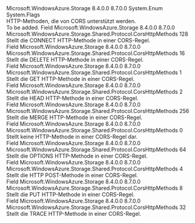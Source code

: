 <Type Name="CorsHttpMethods" FullName="Microsoft.WindowsAzure.Storage.Shared.Protocol.CorsHttpMethods">
  <TypeSignature Language="C#" Value="public enum CorsHttpMethods" />
  <TypeSignature Language="ILAsm" Value=".class public auto ansi sealed CorsHttpMethods extends System.Enum" />
  <TypeSignature Language="DocId" Value="T:Microsoft.WindowsAzure.Storage.Shared.Protocol.CorsHttpMethods" />
  <TypeSignature Language="VB.NET" Value="Public Enum CorsHttpMethods" />
  <TypeSignature Language="F#" Value="type CorsHttpMethods = " />
  <AssemblyInfo>
    <AssemblyName>Microsoft.WindowsAzure.Storage</AssemblyName>
    <AssemblyVersion>8.4.0.0</AssemblyVersion>
    <AssemblyVersion>8.7.0.0</AssemblyVersion>
  </AssemblyInfo>
  <Base>
    <BaseTypeName>System.Enum</BaseTypeName>
  </Base>
  <Attributes>
    <Attribute>
      <AttributeName>System.Flags</AttributeName>
    </Attribute>
  </Attributes>
  <Docs>
    <summary>
            HTTP-Methoden, die von CORS unterstützt werden.
            </summary>
    <remarks>To be added.</remarks>
  </Docs>
  <Members>
    <Member MemberName="Connect">
      <MemberSignature Language="C#" Value="Connect" />
      <MemberSignature Language="ILAsm" Value=".field public static literal valuetype Microsoft.WindowsAzure.Storage.Shared.Protocol.CorsHttpMethods Connect = int32(128)" />
      <MemberSignature Language="DocId" Value="F:Microsoft.WindowsAzure.Storage.Shared.Protocol.CorsHttpMethods.Connect" />
      <MemberSignature Language="VB.NET" Value="Connect" />
      <MemberSignature Language="F#" Value="Connect = 128" Usage="Microsoft.WindowsAzure.Storage.Shared.Protocol.CorsHttpMethods.Connect" />
      <MemberType>Field</MemberType>
      <AssemblyInfo>
        <AssemblyName>Microsoft.WindowsAzure.Storage</AssemblyName>
        <AssemblyVersion>8.4.0.0</AssemblyVersion>
        <AssemblyVersion>8.7.0.0</AssemblyVersion>
      </AssemblyInfo>
      <ReturnValue>
        <ReturnType>Microsoft.WindowsAzure.Storage.Shared.Protocol.CorsHttpMethods</ReturnType>
      </ReturnValue>
      <MemberValue>128</MemberValue>
      <Docs>
        <summary>
            Stellt die CONNECT HTTP-Methode in einer CORS-Regel.
            </summary>
      </Docs>
    </Member>
    <Member MemberName="Delete">
      <MemberSignature Language="C#" Value="Delete" />
      <MemberSignature Language="ILAsm" Value=".field public static literal valuetype Microsoft.WindowsAzure.Storage.Shared.Protocol.CorsHttpMethods Delete = int32(16)" />
      <MemberSignature Language="DocId" Value="F:Microsoft.WindowsAzure.Storage.Shared.Protocol.CorsHttpMethods.Delete" />
      <MemberSignature Language="VB.NET" Value="Delete" />
      <MemberSignature Language="F#" Value="Delete = 16" Usage="Microsoft.WindowsAzure.Storage.Shared.Protocol.CorsHttpMethods.Delete" />
      <MemberType>Field</MemberType>
      <AssemblyInfo>
        <AssemblyName>Microsoft.WindowsAzure.Storage</AssemblyName>
        <AssemblyVersion>8.4.0.0</AssemblyVersion>
        <AssemblyVersion>8.7.0.0</AssemblyVersion>
      </AssemblyInfo>
      <ReturnValue>
        <ReturnType>Microsoft.WindowsAzure.Storage.Shared.Protocol.CorsHttpMethods</ReturnType>
      </ReturnValue>
      <MemberValue>16</MemberValue>
      <Docs>
        <summary>
            Stellt die DELETE HTTP-Methode in einer CORS-Regel.
            </summary>
      </Docs>
    </Member>
    <Member MemberName="Get">
      <MemberSignature Language="C#" Value="Get" />
      <MemberSignature Language="ILAsm" Value=".field public static literal valuetype Microsoft.WindowsAzure.Storage.Shared.Protocol.CorsHttpMethods Get = int32(1)" />
      <MemberSignature Language="DocId" Value="F:Microsoft.WindowsAzure.Storage.Shared.Protocol.CorsHttpMethods.Get" />
      <MemberSignature Language="VB.NET" Value="Get" />
      <MemberSignature Language="F#" Value="Get = 1" Usage="Microsoft.WindowsAzure.Storage.Shared.Protocol.CorsHttpMethods.Get" />
      <MemberType>Field</MemberType>
      <AssemblyInfo>
        <AssemblyName>Microsoft.WindowsAzure.Storage</AssemblyName>
        <AssemblyVersion>8.4.0.0</AssemblyVersion>
        <AssemblyVersion>8.7.0.0</AssemblyVersion>
      </AssemblyInfo>
      <ReturnValue>
        <ReturnType>Microsoft.WindowsAzure.Storage.Shared.Protocol.CorsHttpMethods</ReturnType>
      </ReturnValue>
      <MemberValue>1</MemberValue>
      <Docs>
        <summary>
            Stellt die GET HTTP-Methode in einer CORS-Regel.
            </summary>
      </Docs>
    </Member>
    <Member MemberName="Head">
      <MemberSignature Language="C#" Value="Head" />
      <MemberSignature Language="ILAsm" Value=".field public static literal valuetype Microsoft.WindowsAzure.Storage.Shared.Protocol.CorsHttpMethods Head = int32(2)" />
      <MemberSignature Language="DocId" Value="F:Microsoft.WindowsAzure.Storage.Shared.Protocol.CorsHttpMethods.Head" />
      <MemberSignature Language="VB.NET" Value="Head" />
      <MemberSignature Language="F#" Value="Head = 2" Usage="Microsoft.WindowsAzure.Storage.Shared.Protocol.CorsHttpMethods.Head" />
      <MemberType>Field</MemberType>
      <AssemblyInfo>
        <AssemblyName>Microsoft.WindowsAzure.Storage</AssemblyName>
        <AssemblyVersion>8.4.0.0</AssemblyVersion>
        <AssemblyVersion>8.7.0.0</AssemblyVersion>
      </AssemblyInfo>
      <ReturnValue>
        <ReturnType>Microsoft.WindowsAzure.Storage.Shared.Protocol.CorsHttpMethods</ReturnType>
      </ReturnValue>
      <MemberValue>2</MemberValue>
      <Docs>
        <summary>
            Stellt die HEAD HTTP-Methode in einer CORS-Regel.
            </summary>
      </Docs>
    </Member>
    <Member MemberName="Merge">
      <MemberSignature Language="C#" Value="Merge" />
      <MemberSignature Language="ILAsm" Value=".field public static literal valuetype Microsoft.WindowsAzure.Storage.Shared.Protocol.CorsHttpMethods Merge = int32(256)" />
      <MemberSignature Language="DocId" Value="F:Microsoft.WindowsAzure.Storage.Shared.Protocol.CorsHttpMethods.Merge" />
      <MemberSignature Language="VB.NET" Value="Merge" />
      <MemberSignature Language="F#" Value="Merge = 256" Usage="Microsoft.WindowsAzure.Storage.Shared.Protocol.CorsHttpMethods.Merge" />
      <MemberType>Field</MemberType>
      <AssemblyInfo>
        <AssemblyName>Microsoft.WindowsAzure.Storage</AssemblyName>
        <AssemblyVersion>8.4.0.0</AssemblyVersion>
        <AssemblyVersion>8.7.0.0</AssemblyVersion>
      </AssemblyInfo>
      <ReturnValue>
        <ReturnType>Microsoft.WindowsAzure.Storage.Shared.Protocol.CorsHttpMethods</ReturnType>
      </ReturnValue>
      <MemberValue>256</MemberValue>
      <Docs>
        <summary>
            Stellt die MERGE HTTP-Methode in einer CORS-Regel.
            </summary>
      </Docs>
    </Member>
    <Member MemberName="None">
      <MemberSignature Language="C#" Value="None" />
      <MemberSignature Language="ILAsm" Value=".field public static literal valuetype Microsoft.WindowsAzure.Storage.Shared.Protocol.CorsHttpMethods None = int32(0)" />
      <MemberSignature Language="DocId" Value="F:Microsoft.WindowsAzure.Storage.Shared.Protocol.CorsHttpMethods.None" />
      <MemberSignature Language="VB.NET" Value="None" />
      <MemberSignature Language="F#" Value="None = 0" Usage="Microsoft.WindowsAzure.Storage.Shared.Protocol.CorsHttpMethods.None" />
      <MemberType>Field</MemberType>
      <AssemblyInfo>
        <AssemblyName>Microsoft.WindowsAzure.Storage</AssemblyName>
        <AssemblyVersion>8.4.0.0</AssemblyVersion>
        <AssemblyVersion>8.7.0.0</AssemblyVersion>
      </AssemblyInfo>
      <ReturnValue>
        <ReturnType>Microsoft.WindowsAzure.Storage.Shared.Protocol.CorsHttpMethods</ReturnType>
      </ReturnValue>
      <MemberValue>0</MemberValue>
      <Docs>
        <summary>
            Stellt keine HTTP-Methode in einer CORS-Regel dar.
            </summary>
      </Docs>
    </Member>
    <Member MemberName="Options">
      <MemberSignature Language="C#" Value="Options" />
      <MemberSignature Language="ILAsm" Value=".field public static literal valuetype Microsoft.WindowsAzure.Storage.Shared.Protocol.CorsHttpMethods Options = int32(64)" />
      <MemberSignature Language="DocId" Value="F:Microsoft.WindowsAzure.Storage.Shared.Protocol.CorsHttpMethods.Options" />
      <MemberSignature Language="VB.NET" Value="Options" />
      <MemberSignature Language="F#" Value="Options = 64" Usage="Microsoft.WindowsAzure.Storage.Shared.Protocol.CorsHttpMethods.Options" />
      <MemberType>Field</MemberType>
      <AssemblyInfo>
        <AssemblyName>Microsoft.WindowsAzure.Storage</AssemblyName>
        <AssemblyVersion>8.4.0.0</AssemblyVersion>
        <AssemblyVersion>8.7.0.0</AssemblyVersion>
      </AssemblyInfo>
      <ReturnValue>
        <ReturnType>Microsoft.WindowsAzure.Storage.Shared.Protocol.CorsHttpMethods</ReturnType>
      </ReturnValue>
      <MemberValue>64</MemberValue>
      <Docs>
        <summary>
            Stellt die OPTIONS HTTP-Methode in einer CORS-Regel.
            </summary>
      </Docs>
    </Member>
    <Member MemberName="Post">
      <MemberSignature Language="C#" Value="Post" />
      <MemberSignature Language="ILAsm" Value=".field public static literal valuetype Microsoft.WindowsAzure.Storage.Shared.Protocol.CorsHttpMethods Post = int32(4)" />
      <MemberSignature Language="DocId" Value="F:Microsoft.WindowsAzure.Storage.Shared.Protocol.CorsHttpMethods.Post" />
      <MemberSignature Language="VB.NET" Value="Post" />
      <MemberSignature Language="F#" Value="Post = 4" Usage="Microsoft.WindowsAzure.Storage.Shared.Protocol.CorsHttpMethods.Post" />
      <MemberType>Field</MemberType>
      <AssemblyInfo>
        <AssemblyName>Microsoft.WindowsAzure.Storage</AssemblyName>
        <AssemblyVersion>8.4.0.0</AssemblyVersion>
        <AssemblyVersion>8.7.0.0</AssemblyVersion>
      </AssemblyInfo>
      <ReturnValue>
        <ReturnType>Microsoft.WindowsAzure.Storage.Shared.Protocol.CorsHttpMethods</ReturnType>
      </ReturnValue>
      <MemberValue>4</MemberValue>
      <Docs>
        <summary>
            Stellt die HTTP POST-Methode in einer CORS-Regel.
            </summary>
      </Docs>
    </Member>
    <Member MemberName="Put">
      <MemberSignature Language="C#" Value="Put" />
      <MemberSignature Language="ILAsm" Value=".field public static literal valuetype Microsoft.WindowsAzure.Storage.Shared.Protocol.CorsHttpMethods Put = int32(8)" />
      <MemberSignature Language="DocId" Value="F:Microsoft.WindowsAzure.Storage.Shared.Protocol.CorsHttpMethods.Put" />
      <MemberSignature Language="VB.NET" Value="Put" />
      <MemberSignature Language="F#" Value="Put = 8" Usage="Microsoft.WindowsAzure.Storage.Shared.Protocol.CorsHttpMethods.Put" />
      <MemberType>Field</MemberType>
      <AssemblyInfo>
        <AssemblyName>Microsoft.WindowsAzure.Storage</AssemblyName>
        <AssemblyVersion>8.4.0.0</AssemblyVersion>
        <AssemblyVersion>8.7.0.0</AssemblyVersion>
      </AssemblyInfo>
      <ReturnValue>
        <ReturnType>Microsoft.WindowsAzure.Storage.Shared.Protocol.CorsHttpMethods</ReturnType>
      </ReturnValue>
      <MemberValue>8</MemberValue>
      <Docs>
        <summary>
            Stellt die PUT HTTP-Methode in einer CORS-Regel.
            </summary>
      </Docs>
    </Member>
    <Member MemberName="Trace">
      <MemberSignature Language="C#" Value="Trace" />
      <MemberSignature Language="ILAsm" Value=".field public static literal valuetype Microsoft.WindowsAzure.Storage.Shared.Protocol.CorsHttpMethods Trace = int32(32)" />
      <MemberSignature Language="DocId" Value="F:Microsoft.WindowsAzure.Storage.Shared.Protocol.CorsHttpMethods.Trace" />
      <MemberSignature Language="VB.NET" Value="Trace" />
      <MemberSignature Language="F#" Value="Trace = 32" Usage="Microsoft.WindowsAzure.Storage.Shared.Protocol.CorsHttpMethods.Trace" />
      <MemberType>Field</MemberType>
      <AssemblyInfo>
        <AssemblyName>Microsoft.WindowsAzure.Storage</AssemblyName>
        <AssemblyVersion>8.4.0.0</AssemblyVersion>
        <AssemblyVersion>8.7.0.0</AssemblyVersion>
      </AssemblyInfo>
      <ReturnValue>
        <ReturnType>Microsoft.WindowsAzure.Storage.Shared.Protocol.CorsHttpMethods</ReturnType>
      </ReturnValue>
      <MemberValue>32</MemberValue>
      <Docs>
        <summary>
            Stellt die TRACE HTTP-Methode in einer CORS-Regel.
            </summary>
      </Docs>
    </Member>
  </Members>
</Type>